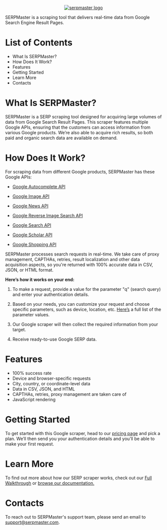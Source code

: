 <p align="center">
    <a href="https://serpmaster.com/"><img src="https://serpmaster.com/static/a528fb5d522744dc3d2b2c1cbc4fcdfa/3f491/logo.webp" alt="serpmaster logo"></a>
  </a>
</p>

SERPMaster is a scraping tool that delivers real-time data from Google Search Engine Result Pages.

# List of Contents

- What Is SERPMaster?
- How Does It Work?
- Features
- Getting Started
- Learn More
- Contacts

# What Is SERPMaster? 

SERPMaster is a SERP scraping tool designed for acquiring large volumes of data from Google Search Result Pages. This scraper features multiple Google APIs, ensuring that the customers can access information from various Google products. We’re also able to acquire rich results, so both paid and organic search data are available on demand.

# How Does It Work? 

For scraping data from different Google products, SERPMaster has these Google APIs:

- [Google Autocomplete API ](https://github.com/serp-master/Search-engine-scraper/tree/main/Google%20Autocomplete%20API) 

- [Google Image API](https://github.com/serp-master/Search-engine-scraper/tree/main/Google%20Image%20API)

- [Google News API](https://github.com/serp-master/Search-engine-scraper/tree/main/Google%20News%20API) 

- [Google Reverse Image Search API](https://github.com/serp-master/Search-engine-scraper/tree/main/Google%20Reverse%20Image%20API)

- [Google Search API](https://github.com/serp-master/Search-engine-scraper/tree/main/Google%20Search%20Results%20API)

- [Google Scholar API](https://github.com/serp-master/Search-engine-scraper/tree/main/Google%20Scholar%20API) 

- [Google Shopping API](https://github.com/serp-master/Search-engine-scraper/tree/main/Google%20Shopping%20API) 


SERPMaster processes search requests in real-time. We take care of proxy management, CAPTHAs, retries, result localization and other data acquisition aspects, so you're returned with 100% accurate data in CSV, JSON, or HTML format.  

**Here’s how it works on your end:** 

1. To make a request, provide a value for the parameter "q" (search query) and enter your authentication details. 

2. Based on your needs, you can customize your request and choose specific parameters, such as device, location, etc. [Here’s](https://docs.serpmaster.com/docs/parameter-values) a full list of the parameter values. 

3. Our Google scraper will then collect the required information from your target.

3. Receive ready-to-use Google SERP data. 

# Features

- 100% success rate
- Device and browser-specific requests
- City, country, or coordinate-level data
- Data in CSV, JSON, and HTML 
- CAPTHAs, retries, proxy management are taken care of
- JavaScript rendering 

# Getting Started

To get started with this Google scraper, head to our [pricing page](https://serpmaster.com/pricing/) and pick a plan. We’ll then send you your authentication details and you’ll be able to make your first request. 

# Learn More 

To find out more about how our SERP scraper works, check out our [Full Walkthrough](https://serpmaster.com/walkthrough/) or [browse our documentation.](https://docs.serpmaster.com/docs/quick-start-guide)

# Contacts  
To reach out to SERPMaster's support team, please send an email to support@serpmaster.com. 
